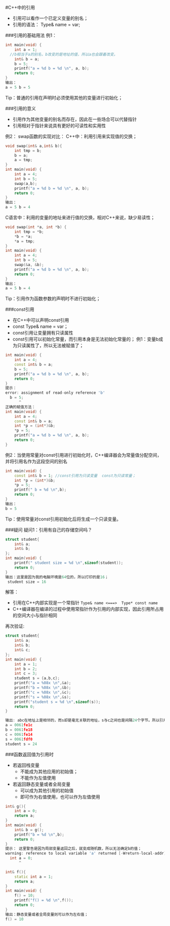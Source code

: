#C++中的引用
* 引用可以看作一个已定义变量的别名；
* 引用的语法： Type& name = var;

###引用的基础用法
例1：
``` c++
int main(void) {
	int a = 1;
  //b相当于a的别名，b改变的是地址的值，所以a也会跟着改变。
	int& b = a;
	b = 5;
	printf("a = %d b = %d \n", a, b);
	return 0;
}
输出：
a = 5 b = 5
```
Tip：普通的引用在声明时必须使用其他的变量进行初始化；

###引用的意义
* 引用作为其他变量的别名而存在，因此在一些场合可以代替指针
* 引用相对于指针来说具有更好的可读性和实用性

例2：
swap函数的实现对比：
C++中：利用引用来实现值的交换；
``` c++
void swap(int& a,int& b){
	int tmp = b;
	b = a;
	a = tmp;
}
int main(void) {
	int a = 4;
	int b = 5;
	swap(a,b);
	printf("a = %d b = %d \n", a, b);
	return 0;
}
输出：
a = 5 b = 4
```
C语言中：利用的变量的地址来进行值的交换，相对C++来说，缺少易读性；
``` c
void swap(int *a, int *b) {
	int tmp = *b;
	*b = *a;
	*a = tmp;
}
int main(void) {
	int a = 4;
	int b = 5;
	swap(&a, &b);
	printf("a = %d b = %d \n", a, b);
	return 0;
}
输出：
a = 5 b = 4
```
Tip：引用作为函数参数的声明时不进行初始化；

###const引用
* 在C++中可以声明const引用
* const Type& name = var；
* const引用让变量拥有只读属性
* const引用可以初始化常量，而引用本身是无法初始化常量的；
例1：变量b成为只读属性了，所以无法被赋值了；
``` c++
int main(void) {
	int a = 4;
	const int& b = a;
	b = 5;
	printf("a = %d b = %d \n", a, b);
	return 0;
}
提示：
error: assignment of read-only reference 'b'
  b = 5;
      ^
正确的赋值方法：
int main(void) {
	int a = 4;
	const int& b = a;
	int *p = (int*)&b;
	*p = 5;
	printf("a = %d b = %d \n", a, b);
	return 0;
}
```
例2：当使用常量对const引用进行初始化时，C++编译器会为常量值分配空间，并将引用名作为这段空间的别名
``` c++
int main(void) {
	const int& b = 1; //const引用为只读变量  const为只读常量；
	int *p = (int*)&b;
	*p = 5;
	printf(" b = %d \n",b);
	return 0;
}
输出：
b = 5
```
Tip：使用常量对const引用初始化后将生成一个只读变量。

###疑问
疑问1：引用有自己的存储空间吗？
``` c++
struct student{
	int& a;
	int& b;
};
int main(void) {
	printf(" student size = %d \n",sizeof(student));
	return 0;
}
输出：这里是因为我的电脑环境是64位的，所以打印的是16；
 student size = 16
```

解答：
* 引用在C++内部实现是一个常指针
			``` Type& name <===>  Type* const name ```
* C++编译器在编译的过程中使用常指针作为引用的内部实现，因此引用所占用的空间大小与指针相同

再次验证:
``` c++
struct student{
	int& a;
	int& b;
	int& c;
};
int main(void) {
	int a = 1;
	int b = 2;
	int c = 3;
	student s = {a,b,c};
	printf("a = %08x \n",&a);
	printf("b = %08x \n",&b);
	printf("c = %08x \n",&c);
	printf("s = %08x \n",&s);
	printf("student s = %d \n",sizeof(s));
	return 0;
}

输出: abc在地址上是相邻的，而s却是毫无关联的地址，s与c之间也是间隔24个字节。所以引用是存在存储空间的。
a = 0061fe1c
b = 0061fe18
c = 0061fe14
s = 0061fdf0
student s = 24
```
###函数返回值为引用时

* 若返回栈变量
  - 不能成为其他应用的初始值；
  - 不能作为左值使用
* 若返回静态变量或者全局变量
  - 可以成为其他引用的初始值
  - 即可作为右值使用，也可以作为左值使用
``` c++
int& g(){
	int a = 0;
	return a;
}
int main(void) {
	int& b = g();
	printf("b = %d \n",b);
	return 0;
}
提示： 这里警告是因为局部变量返回之后，就变成随机数，所以无法确定b的值；
warning: reference to local variable 'a' returned [-Wreturn-local-addr]
  int a = 0;
      ^
```
``` c++
int& f(){
	static int a = 1;
	return a;
}
int main(void) {
	f() = 10;
	printf("f() = %d \n",f());
	return 0;
}
输出：静态变量或者全局变量则可以作为左右值；
f() = 10
```
